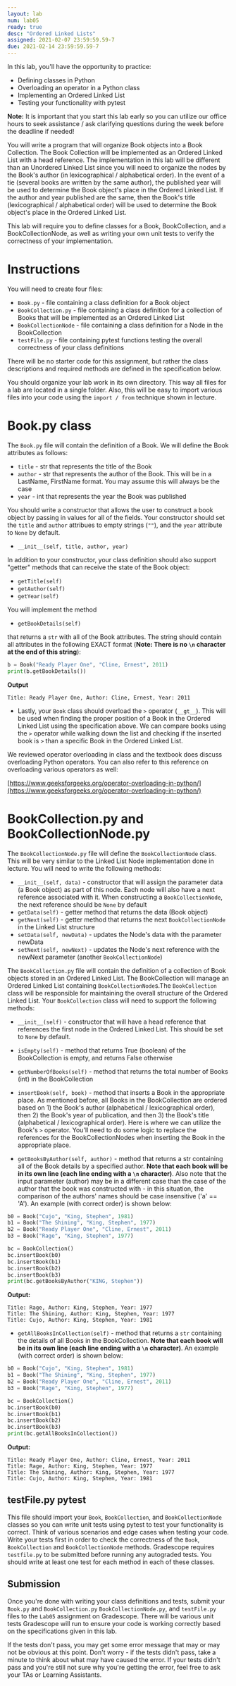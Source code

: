 ```yaml
---
layout: lab
num: lab05
ready: true
desc: "Ordered Linked Lists"
assigned: 2021-02-07 23:59:59.59-7
due: 2021-02-14 23:59:59.59-7
---
```


In this lab, you'll have the opportunity to practice:

* Defining classes in Python
* Overloading an operator in a Python class
* Implementing an Ordered Linked List
* Testing your functionality with pytest

**Note:** It is important that you start this lab early so you can utilize our office hours to seek assistance / ask clarifying questions during the week before the deadline if needed!

You will write a program that will organize Book objects into a Book Collection. The Book Collection will be implemented as an Ordered Linked List with a head reference. The implementation in this lab will be different than an Unordered Linked List since you will need to organize the nodes by the Book's author (in lexicographical / alphabetical order). In the event of a tie (several books are written by the same author), the published year will be used to determine the Book object's place in the Ordered Linked List. If the author and year published are the same, then the Book's title (lexicographical / alphabetical order) will be used to determine the Book object's place in the Ordered Linked List.

This lab will require you to define classes for a Book, BookCollection, and a BookCollectionNode, as well as writing your own unit tests to verify the correctness of your implementation.

# Instructions

You will need to create four files:
* `Book.py` - file containing a class definition for a Book object
* `BookCollection.py` - file containing a class definition for a collection of Books that will be implemented as an Ordered Linked List
* `BookCollectionNode` - file containing a class definition for a Node in the BookCollection
* `testFile.py` - file containing pytest functions testing the overall correctness of your class definitions

There will be no starter code for this assignment, but rather the class descriptions and required methods are defined in the specification below.

You should organize your lab work in its own directory. This way all files for a lab are located in a single folder. Also, this will be easy to import various files into your code using the `import / from` technique shown in lecture.

# Book.py class

The `Book.py` file will contain the definition of a Book. We will define the Book attributes as follows:

* `title` - str that represents the title of the Book
* `author` - str that represents the author of the Book. This will be in a LastName, FirstName format. You may assume this will always be the case
* `year` - int that represents the year the Book was published

You should write a constructor that allows the user to construct a book object by passing in values for all of the fields. Your constructor should set the `title` and `author` attribues to empty strings (`""`), and the `year` attribute to `None` by default.

* `__init__(self, title, author, year)`

In addition to your constructor, your class definition should also support "getter" methods that can receive the state of the Book object:

* `getTitle(self)`
* `getAuthor(self)`
* `getYear(self)`

You will implement the method

* `getBookDetails(self)`

that returns a `str` with all of the Book attributes. The string should contain all attributes in the following EXACT format (**Note: There is no `\n` character at the end of this string**):

```python
b = Book("Ready Player One", "Cline, Ernest", 2011)
print(b.getBookDetails())
```

<b>Output</b>

```
Title: Ready Player One, Author: Cline, Ernest, Year: 2011
```


* Lastly, your `Book` class should overload the `>` operator (`__gt__`). This will be used when finding the proper position of a Book in the Ordered Linked List using the specification above. We can compare books using the `>` operator while walking down the list and checking if the inserted book is `>` than a specific Book in the Ordered Linked List.

We reviewed operator overloading in class and the textbook does discuss overloading Python operators. You can also refer to this reference on overloading various operators as well:

[https://www.geeksforgeeks.org/operator-overloading-in-python/](https://www.geeksforgeeks.org/operator-overloading-in-python/)

# BookCollection.py and BookCollectionNode.py

The `BookCollectionNode.py` file will define the `BookCollectionNode` class. This will be very similar to the Linked List Node implementation done in lecture. You will need to write the following methods:

* `__init__(self, data)` - constructor that will assign the parameter data (a Book object) as part of this node. Each node will also have a next reference associated with it. When constructing a `BookCollectionNode`, the next reference should be `None` by default
* `getData(self)` - getter method that returns the data (Book object)
* `getNext(self)` - getter method that returns the next `BookCollectionNode` in the Linked List structure
* `setData(self, newData)` - updates the Node's data with the parameter newData
* `setNext(self, newNext)` - updates the Node's next reference with the newNext parameter (another `BookCollectionNode`)

The `BookCollection.py` file will contain the definition of a collection of Book objects stored in an Ordered Linked List. The BookCollection will manage an Ordered Linked List containing `BookCollectionNode`s.The `BookCollection` class will be responsible for maintaining the overall structure of the Ordered Linked List. Your `BookCollection` class will need to support the following methods:

* `__init__(self)` - constructor that will have a head reference that references the first node in the Ordered Linked List. This should be set to `None` by default.
* `isEmpty(self)` - method that returns True (boolean) of the BookCollection is empty, and returns False otherwise
* `getNumberOfBooks(self)` - method that returns the total number of Books (int) in the BookCollection
* `insertBook(self, book)` - method that inserts a Book in the appropriate place. As mentioned before, all Books in the BookCollection are ordered based on 1) the Book's author (alphabetical / lexicographical order), then 2) the Book's year of publication, and then 3) the Book's title (alphabetical / lexicographical order). Here is where we can utilize the Book's `>` operator. You'll need to do some logic to replace the references for the BookCollectionNodes when inserting the Book in the appropriate place.

* `getBooksByAuthor(self, author)` - method that returns a str containing all of the Book details by a specified author. **Note that each book will be in its own line (each line ending with a `\n` character)**. Also note that the input parameter (author) may be in a different case than the case of the author that the book was constructed with - in this situation, the comparison of the authors' names should be case insensitive ('a' == 'A'). An example (with correct order) is shown below:

```python
b0 = Book("Cujo", "King, Stephen", 1981)
b1 = Book("The Shining", "King, Stephen", 1977)
b2 = Book("Ready Player One", "Cline, Ernest", 2011)
b3 = Book("Rage", "King, Stephen", 1977)

bc = BookCollection()
bc.insertBook(b0)
bc.insertBook(b1)
bc.insertBook(b2)
bc.insertBook(b3)
print(bc.getBooksByAuthor("KING, Stephen"))
```

<b> Output: </b>

```
Title: Rage, Author: King, Stephen, Year: 1977
Title: The Shining, Author: King, Stephen, Year: 1977
Title: Cujo, Author: King, Stephen, Year: 1981

```

* `getAllBooksInCollection(self)` - method that returns a `str` containing the details of all Books in the BookCollection. **Note that each book will be in its own line (each line ending with a `\n` character)**. An example (with correct order) is shown below:

```python
b0 = Book("Cujo", "King, Stephen", 1981)
b1 = Book("The Shining", "King, Stephen", 1977)
b2 = Book("Ready Player One", "Cline, Ernest", 2011)
b3 = Book("Rage", "King, Stephen", 1977)

bc = BookCollection()
bc.insertBook(b0)
bc.insertBook(b1)
bc.insertBook(b2)
bc.insertBook(b3)
print(bc.getAllBooksInCollection())
```

<b> Output: </b>

```
Title: Ready Player One, Author: Cline, Ernest, Year: 2011
Title: Rage, Author: King, Stephen, Year: 1977
Title: The Shining, Author: King, Stephen, Year: 1977
Title: Cujo, Author: King, Stephen, Year: 1981

```

## testFile.py pytest

This file should import your `Book`, `BookCollection`, and `BookCollectionNode` classes so you can write unit tests using pytest to test your functionality is correct. Think of various scenarios and edge cases when testing your code. Write your tests first in order to check the correctness of the `Book`, `BookCollection` and `BookCollectionNode` methods. Gradescope requires `testfile.py` to be submitted before running any autograded tests. You should write at least one test for each method in each of these classes.

## Submission

Once you're done with writing your class definitions and tests, submit your `Book.py` and `BookCollection.py` `BookCollectionNode.py`, and `testFile.py` files to the `Lab05` assignment on Gradescope. There will be various unit tests Gradescope will run to ensure your code is working correctly based on the specifications given in this lab.

If the tests don't pass, you may get some error message that may or may not be obvious at this point. Don't worry - if the tests didn't pass, take a minute to think about what may have caused the error. If your tests didn't pass and you're still not sure why you're getting the error, feel free to ask your TAs or Learning Assistants.
